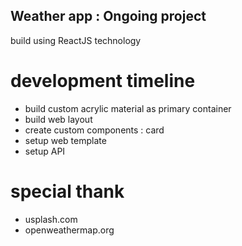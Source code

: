 ## Weather app : Ongoing project
build using ReactJS technology


# development timeline
- build custom acrylic material as primary container
- build web layout
- create custom components : card
- setup web template
- setup API

# special thank
- usplash.com
- openweathermap.org